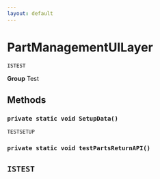 ```yaml
---
layout: default
---
```

# PartManagementUILayer

`ISTEST`



**Group** Test

## Methods
### `private static void SetupData()`

`TESTSETUP`
### `private static void testPartsReturnAPI()`

`ISTEST`
---
